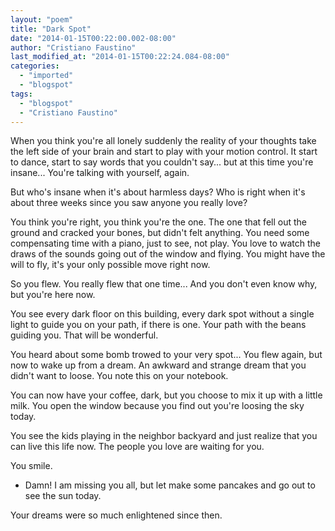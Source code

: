 ```yaml
---
layout: "poem"
title: "Dark Spot"
date: "2014-01-15T00:22:00.002-08:00"
author: "Cristiano Faustino"
last_modified_at: "2014-01-15T00:22:24.084-08:00"
categories:
  - "imported"
  - "blogspot"
tags:
  - "blogspot"
  - "Cristiano Faustino"
---
```


When you think you're all lonely suddenly the reality of your thoughts take the left side of your brain and start to play with your motion control. It start to dance, start to say words that you couldn't say... but at this time you're insane... You're talking with yourself, again.

But who's insane when it's about harmless days? Who is right when it's about three weeks since you saw anyone you really love?

You think you're right, you think you're the one. The one that fell out the ground and cracked your bones, but didn't felt anything. You need some compensating time with a piano, just to see, not play. You love to watch the draws of the sounds going out of the window and flying. You might have the will to fly, it's your only possible move right now.

So you flew. You really flew that one time... And you don't even know why, but you're here now.

You see every dark floor on this building, every dark spot without a single light to guide you on your path, if there is one. Your path with the beans guiding you. That will be wonderful.

You heard about some bomb trowed to your very spot... You flew again, but now to wake up from a dream. An awkward and strange dream that you didn't want to loose. You note this on your notebook.

You can now have your coffee, dark, but you choose to mix it up with a little milk. You open the window because you find out you're loosing the sky today.

You see the kids playing in the neighbor backyard and just realize that you can live this life now. The people you love are waiting for you.

You smile. 

- Damn! I am missing you all, but let make some pancakes and go out to see the sun today.

Your dreams were so much enlightened since then.